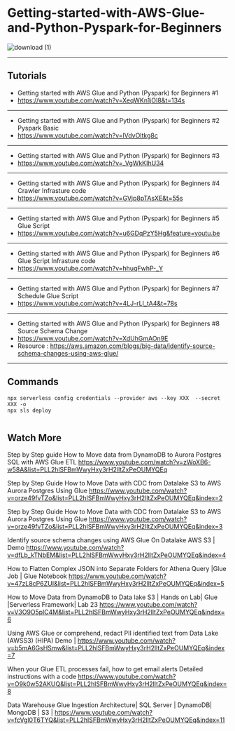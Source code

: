 # Getting-started-with-AWS-Glue-and-Python-Pyspark-for-Beginners

![download (1)](https://user-images.githubusercontent.com/39345855/200565135-024a7a49-0bf2-478a-b3d2-208ccfb133c3.png)

------------------------------------------------------------------------
Tutorials  
------------------------------------------------------------------------
* Getting started with AWS Glue and Python (Pyspark) for Beginners #1
* https://www.youtube.com/watch?v=XeqWKn1jOI8&t=134s
------------------------------------------------------------------------
* Getting started with AWS Glue and Python (Pyspark) for Beginners #2 Pyspark Basic 
* https://www.youtube.com/watch?v=lVdvOltkg8c
------------------------------------------------------------------------
* Getting started with AWS Glue and Python (Pyspark) for Beginners #3
* https://www.youtube.com/watch?v=_VgWkKIhU34
------------------------------------------------------------------------
* Getting started with AWS Glue and Python (Pyspark) for Beginners #4 Crawler Infrasture code
* https://www.youtube.com/watch?v=GVjp8pTAsXE&t=55s
------------------------------------------------------------------------
* Getting started with AWS Glue and Python (Pyspark) for Beginners #5 Glue Script
* https://www.youtube.com/watch?v=u6GDqPzY5Hg&feature=youtu.be
------------------------------------------------------------------------
* Getting started with AWS Glue and Python (Pyspark) for Beginners #6 Glue Script Infrasture code
* https://www.youtube.com/watch?v=hhuqFwhP-_Y
------------------------------------------------------------------------
* Getting started with AWS Glue and Python (Pyspark) for Beginners #7 Schedule Glue Script
* https://www.youtube.com/watch?v=4LJ-rLI_tA4&t=78s
------------------------------------------------------------------------

* Getting started with AWS Glue and Python (Pyspark) for Beginners #8 Source Schema Change
* https://www.youtube.com/watch?v=XdUhGmAOn9E
* Resource : https://aws.amazon.com/blogs/big-data/identify-source-schema-changes-using-aws-glue/


------------------------------------------------------------------------
Commands 
------------------------------------------------------------------------

```
npx serverless config credentials --provider aws --key XXX  --secret XXX -o
npx sls deploy


```


## Watch More 


Step by Step guide How to Move data from DynamoDB to Aurora Postgres SQL with AWS Glue ETL
https://www.youtube.com/watch?v=zWoXB6-w58A&list=PLL2hlSFBmWwyHxy3rH2lltZxPeOUMYQEq

Step by Step Guide How to Move Data with CDC from Datalake S3 to AWS Aurora Postgres Using Glue
https://www.youtube.com/watch?v=orze49fvTZo&list=PLL2hlSFBmWwyHxy3rH2lltZxPeOUMYQEq&index=2

Step by Step Guide How to Move Data with CDC from Datalake S3 to AWS Aurora Postgres Using Glue
https://www.youtube.com/watch?v=orze49fvTZo&list=PLL2hlSFBmWwyHxy3rH2lltZxPeOUMYQEq&index=3

Identify source schema changes using AWS Glue On Datalake AWS S3 | Demo
https://www.youtube.com/watch?v=dfLb_kTNbEM&list=PLL2hlSFBmWwyHxy3rH2lltZxPeOUMYQEq&index=4

How to Flatten Complex JSON into Separate Folders for Athena Query |Glue Job | Glue Notebook
https://www.youtube.com/watch?v=47zL8cP6ZUI&list=PLL2hlSFBmWwyHxy3rH2lltZxPeOUMYQEq&index=5

How to Move Data from DynamoDB to Data lake S3 | Hands on Lab| Glue |Serverless Framework| Lab 23
https://www.youtube.com/watch?v=V3O9O5plC4M&list=PLL2hlSFBmWwyHxy3rH2lltZxPeOUMYQEq&index=6

Using AWS Glue or comprehend, redact PII identified text from Data Lake (AWSS3) (HIPA) Demo |
https://www.youtube.com/watch?v=b5mA6GsHSmw&list=PLL2hlSFBmWwyHxy3rH2lltZxPeOUMYQEq&index=7

When your Glue ETL processes fail, how to get email alerts Detailed instructions with a code
https://www.youtube.com/watch?v=O9k0w52AKUQ&list=PLL2hlSFBmWwyHxy3rH2lltZxPeOUMYQEq&index=8

Data Warehouse Glue Ingestion Architecture| SQL Server | DynamoDB| MongoDB | S3 |
https://www.youtube.com/watch?v=fcVgl0T6TYQ&list=PLL2hlSFBmWwyHxy3rH2lltZxPeOUMYQEq&index=11





